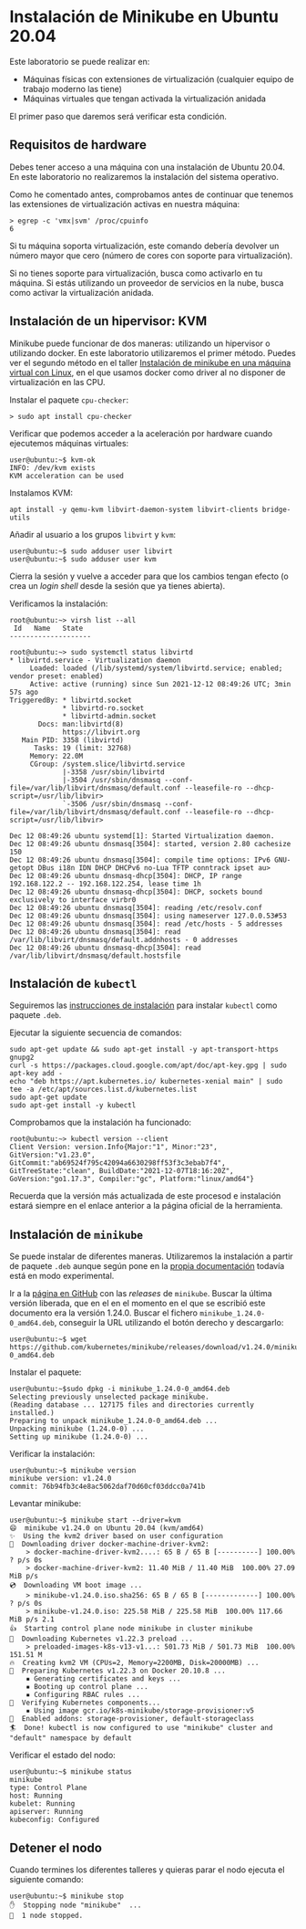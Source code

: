 # Instalación de Minikube en Ubuntu 20.04

Este laboratorio se puede realizar en:
* Máquinas físicas con extensiones de virtualización (cualquier
  equipo de trabajo moderno las tiene)
* Máquinas virtuales que tengan activada la virtualización anidada

El primer paso que daremos será verificar esta condición.
## Requisitos de hardware

Debes tener acceso a una máquina con una instalación de Ubuntu 20.04. En este laboratorio
no realizaremos la instalación del sistema operativo.

Como he comentado antes, comprobamos antes de continuar que tenemos las extensiones de 
virtualización activas en nuestra máquina:

```shell
> egrep -c 'vmx|svm' /proc/cpuinfo
6
```

Si tu máquina soporta virtualización, este comando debería devolver un número
mayor que cero (número de cores con soporte para virtualización).

Si no tienes soporte para virtualización, busca como activarlo en tu máquina. Si
estás utilizando un proveedor de servicios en la nube, busca como activar
la virtualización anidada.

## Instalación de un hipervisor: KVM

Minikube puede funcionar de dos maneras: utilizando un hipervisor o utilizando docker.
En este laboratorio utilizaremos el primer método. Puedes ver el segundo método en el
taller 
[Instalación de minikube en una máquina virtual con Linux](../instalacion-minikube-en-maquina-virtual-linux/README.md), en el que usamos
docker como driver al no disponer de virtualización en las CPU.

Instalar el paquete `cpu-checker`:

```shell
> sudo apt install cpu-checker
```

Verificar que podemos acceder a la aceleración por hardware cuando ejecutemos 
máquinas virtuales:

```shell
user@ubuntu:~$ kvm-ok
INFO: /dev/kvm exists
KVM acceleration can be used
```

Instalamos KVM:

```shell
apt install -y qemu-kvm libvirt-daemon-system libvirt-clients bridge-utils
```

Añadir al usuario a los grupos `libvirt` y `kvm`:

```shell
user@ubuntu:~$ sudo adduser user libvirt
user@ubuntu:~$ sudo adduser user kvm
```

Cierra la sesión y vuelve a acceder para que los cambios tengan efecto (o crea
un _login shell_ desde la sesión que ya tienes abierta).

Verificamos la instalación:

```shell
root@ubuntu:~> virsh list --all
 Id   Name   State
--------------------

```

```text
root@ubuntu:~> sudo systemctl status libvirtd
* libvirtd.service - Virtualization daemon
     Loaded: loaded (/lib/systemd/system/libvirtd.service; enabled; vendor preset: enabled)
     Active: active (running) since Sun 2021-12-12 08:49:26 UTC; 3min 57s ago
TriggeredBy: * libvirtd.socket
             * libvirtd-ro.socket
             * libvirtd-admin.socket
       Docs: man:libvirtd(8)
             https://libvirt.org
   Main PID: 3358 (libvirtd)
      Tasks: 19 (limit: 32768)
     Memory: 22.0M
     CGroup: /system.slice/libvirtd.service
             |-3358 /usr/sbin/libvirtd
             |-3504 /usr/sbin/dnsmasq --conf-file=/var/lib/libvirt/dnsmasq/default.conf --leasefile-ro --dhcp-script=/usr/lib/libvir>
             `-3506 /usr/sbin/dnsmasq --conf-file=/var/lib/libvirt/dnsmasq/default.conf --leasefile-ro --dhcp-script=/usr/lib/libvir>

Dec 12 08:49:26 ubuntu systemd[1]: Started Virtualization daemon.
Dec 12 08:49:26 ubuntu dnsmasq[3504]: started, version 2.80 cachesize 150
Dec 12 08:49:26 ubuntu dnsmasq[3504]: compile time options: IPv6 GNU-getopt DBus i18n IDN DHCP DHCPv6 no-Lua TFTP conntrack ipset au>
Dec 12 08:49:26 ubuntu dnsmasq-dhcp[3504]: DHCP, IP range 192.168.122.2 -- 192.168.122.254, lease time 1h
Dec 12 08:49:26 ubuntu dnsmasq-dhcp[3504]: DHCP, sockets bound exclusively to interface virbr0
Dec 12 08:49:26 ubuntu dnsmasq[3504]: reading /etc/resolv.conf
Dec 12 08:49:26 ubuntu dnsmasq[3504]: using nameserver 127.0.0.53#53
Dec 12 08:49:26 ubuntu dnsmasq[3504]: read /etc/hosts - 5 addresses
Dec 12 08:49:26 ubuntu dnsmasq[3504]: read /var/lib/libvirt/dnsmasq/default.addnhosts - 0 addresses
Dec 12 08:49:26 ubuntu dnsmasq-dhcp[3504]: read /var/lib/libvirt/dnsmasq/default.hostsfile
```

## Instalación de `kubectl`

Seguiremos las [instrucciones de instalación](https://v1-18.docs.kubernetes.io/docs/tasks/tools/install-kubectl/#install-using-native-package-management) para instalar
`kubectl` como paquete `.deb`.

Ejecutar la siguiente secuencia de comandos:

```shell
sudo apt-get update && sudo apt-get install -y apt-transport-https gnupg2
curl -s https://packages.cloud.google.com/apt/doc/apt-key.gpg | sudo apt-key add -
echo "deb https://apt.kubernetes.io/ kubernetes-xenial main" | sudo tee -a /etc/apt/sources.list.d/kubernetes.list
sudo apt-get update
sudo apt-get install -y kubectl
```

Comprobamos que la instalación ha funcionado:

```shell
root@ubuntu:~> kubectl version --client
Client Version: version.Info{Major:"1", Minor:"23", GitVersion:"v1.23.0", GitCommit:"ab69524f795c42094a6630298ff53f3c3ebab7f4", GitTreeState:"clean", BuildDate:"2021-12-07T18:16:20Z", GoVersion:"go1.17.3", Compiler:"gc", Platform:"linux/amd64"}
```

Recuerda que la versión más actualizada de este procesod e instalación
estará siempre en el enlace anterior a la página oficial de la herramienta.

## Instalación de `minikube`

Se puede instalar de diferentes maneras. Utilizaremos la instalación a partir
de paquete `.deb` aunque según pone en la 
[propia documentación](https://v1-18.docs.kubernetes.io/docs/tasks/tools/install-minikube/#install-minikube-using-a-package)
todavía está en modo experimental.

Ir a la [página en GitHub](https://github.com/kubernetes/minikube/releases) 
con las _releases_ de `minikube`. Buscar la última versión liberada, que en el
en el momento en el que se escribió este documento era la versión 1.24.0. Buscar 
el fichero `minikube_1.24.0-0_amd64.deb`, conseguir la URL utilizando el botón
derecho y descargarlo:

```shell
user@ubuntu:~$ wget https://github.com/kubernetes/minikube/releases/download/v1.24.0/minikube_1.24.0-0_amd64.deb
```

Instalar el paquete:

```shell
user@ubuntu:~$sudo dpkg -i minikube_1.24.0-0_amd64.deb
Selecting previously unselected package minikube.
(Reading database ... 127175 files and directories currently installed.)
Preparing to unpack minikube_1.24.0-0_amd64.deb ...
Unpacking minikube (1.24.0-0) ...
Setting up minikube (1.24.0-0) ...
```

Verificar la instalación:

```shell
user@ubuntu:~$ minikube version
minikube version: v1.24.0
commit: 76b94fb3c4e8ac5062daf70d60cf03ddcc0a741b
```

Levantar minikube:

```shell
user@ubuntu:~$ minikube start --driver=kvm
😄  minikube v1.24.0 on Ubuntu 20.04 (kvm/amd64)
✨  Using the kvm2 driver based on user configuration
💾  Downloading driver docker-machine-driver-kvm2:
    > docker-machine-driver-kvm2....: 65 B / 65 B [----------] 100.00% ? p/s 0s
    > docker-machine-driver-kvm2: 11.40 MiB / 11.40 MiB  100.00% 27.09 MiB p/s
💿  Downloading VM boot image ...
    > minikube-v1.24.0.iso.sha256: 65 B / 65 B [-------------] 100.00% ? p/s 0s
    > minikube-v1.24.0.iso: 225.58 MiB / 225.58 MiB  100.00% 117.66 MiB p/s 2.1
👍  Starting control plane node minikube in cluster minikube
💾  Downloading Kubernetes v1.22.3 preload ...
    > preloaded-images-k8s-v13-v1...: 501.73 MiB / 501.73 MiB  100.00% 151.51 M
🔥  Creating kvm2 VM (CPUs=2, Memory=2200MB, Disk=20000MB) ...
🐳  Preparing Kubernetes v1.22.3 on Docker 20.10.8 ...
    ▪ Generating certificates and keys ...
    ▪ Booting up control plane ...
    ▪ Configuring RBAC rules ...
🔎  Verifying Kubernetes components...
    ▪ Using image gcr.io/k8s-minikube/storage-provisioner:v5
🌟  Enabled addons: storage-provisioner, default-storageclass
🏄  Done! kubectl is now configured to use "minikube" cluster and "default" namespace by default
```

Verificar el estado del nodo:

```shell
user@ubuntu:~$ minikube status
minikube
type: Control Plane
host: Running
kubelet: Running
apiserver: Running
kubeconfig: Configured
```

## Detener el nodo

Cuando termines los diferentes talleres y quieras parar el nodo ejecuta el siguiente comando:

```shell
user@ubuntu:~$ minikube stop
✋  Stopping node "minikube"  ...
🛑  1 node stopped.
```
